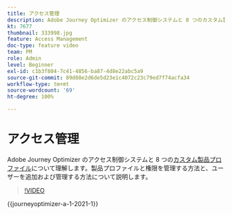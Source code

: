 ```yaml
---
title: アクセス管理
description: Adobe Journey Optimizer のアクセス制御システムと 8 つのカスタム製品プロファイルについて理解します。製品プロファイルと権限を管理する方法と、ユーザーを追加および管理する方法について説明します。
kt: 7677
thumbnail: 333998.jpg
feature: Access Management
doc-type: feature video
team: PM
role: Admin
level: Beginner
exl-id: c1b3f804-7c41-4856-ba87-4d8e22abc5a9
source-git-commit: 89d88e2d6de5d23e1c4072c23c79ed7f74acfa34
workflow-type: tm+mt
source-wordcount: '69'
ht-degree: 100%

---
```


# アクセス管理

Adobe Journey Optimizer のアクセス制御システムと 8 つの[カスタム製品プロファイル](https://experienceleague.adobe.com/docs/journey-optimizer/using/administration/ootb-product-profiles.html?lang=ja)について理解します。製品プロファイルと権限を管理する方法と、ユーザーを追加および管理する方法について説明します。

>[!VIDEO](https://video.tv.adobe.com/v/333998?quality=12&learn=on)

{{journeyoptimizer-a-1-2021-1}}
